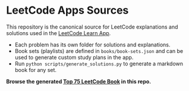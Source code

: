 # LeetCode Apps Sources

This repository is the canonical source for LeetCode explanations and solutions used in the [LeetCode Learn App](https://romankurnovskii.com/en/leetcode).

- Each problem has its own folder for solutions and explanations.
- Book sets (playlists) are defined in `books/book-sets.json` and can be used to generate custom study plans in the app.
- Run `python scripts/generate_solutions.py` to generate a markdown book for any set.

**Browse the generated [Top 75 LeetCode Book](books/LeetCode_Top_75.md) in this repo.**
